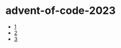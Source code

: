 # advent-of-code-2023

- [1](2023-12-01/2023-12-01%20AoC.ipynb)
- [2](2023-12-02/2023-12-02%20AoC.ipynb)
- [3](2023-12-03/2023-12-03%20AoC.ipynb)


